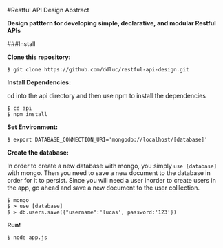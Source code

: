 #Restful API Design Abstract


**Design patttern for developing simple, declarative, and modular Restful APIs**

###Install

**Clone this repository:**

```
$ git clone https://github.com/ddluc/restful-api-design.git
```

**Install Dependencies:**

cd into the api directory and then use npm to install the dependencies

```
$ cd api
$ npm install
```

**Set Environment:**

```
$ export DATABASE_CONNECTION_URI='mongodb://localhost/[database]'
```

**Create the database:**

In order to create a new database with mongo, you simply `use [database]` with mongo. Then you need to save a new document to the database in order for it to persist. Since you will need a user inorder to create users in the app, go ahead and save a new document to the user colllection.

```
$ mongo
$ > use [database]
$ > db.users.save({"username":'lucas', password:'123'})
```

**Run!**

```
$ node app.js
```
